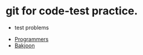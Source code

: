git for code-test practice.
============================

* test problems
- [Programmers](https;//programmers.co.kr)
- [Bakjoon](https://solved.ac)
